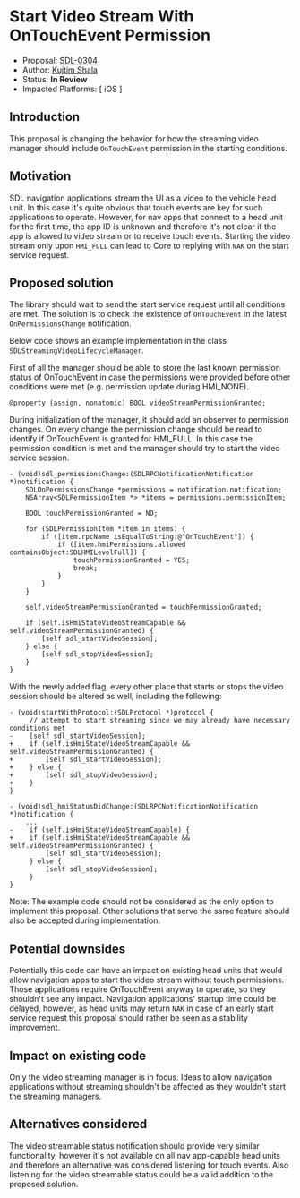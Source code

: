 # Start Video Stream With OnTouchEvent Permission

* Proposal: [SDL-0304](0304-stream-ontouchevent.md)
* Author: [Kujtim Shala](https://github.com/kshala-ford)
* Status: **In Review**
* Impacted Platforms: [ iOS ]

## Introduction

This proposal is changing the behavior for how the streaming video manager should include `OnTouchEvent` permission in the starting conditions.

## Motivation

SDL navigation applications stream the UI as a video to the vehicle head unit. In this case it's quite obvious that touch events are key for such applications to operate. However, for nav apps that connect to a head unit for the first time, the app ID is unknown and therefore it's not clear if the app is allowed to video stream or to receive touch events. Starting the video stream only upon `HMI_FULL` can lead to Core to replying with `NAK` on the start service request.

## Proposed solution

The library should wait to send the start service request until all conditions are met. The solution is to check the existence of `OnTouchEvent` in the latest `OnPermissionsChange` notification.

Below code shows an example implementation in the class `SDLStreamingVideoLifecycleManager`. 

First of all the manager should be able to store the last known permission status of OnTouchEvent in case the permissions were provided before other conditions were met (e.g. permission update during HMI_NONE).

```objc
@property (assign, nonatomic) BOOL videoStreamPermissionGranted;
```

During initialization of the manager, it should add an observer to permission changes. On every change the permission change should be read to identify if OnTouchEvent is granted for HMI_FULL. In this case the permission condition is met and the manager should try to start the video service session.

```objc
- (void)sdl_permissionsChange:(SDLRPCNotificationNotification *)notification {
    SDLOnPermissionsChange *permissions = notification.notification;
    NSArray<SDLPermissionItem *> *items = permissions.permissionItem;

    BOOL touchPermissionGranted = NO;

    for (SDLPermissionItem *item in items) {
        if ([item.rpcName isEqualToString:@"OnTouchEvent"]) {
            if ([item.hmiPermissions.allowed containsObject:SDLHMILevelFull]) {
                touchPermissionGranted = YES;
                break;
            }
        }
    }

    self.videoStreamPermissionGranted = touchPermissionGranted;

    if (self.isHmiStateVideoStreamCapable && self.videoStreamPermissionGranted) {
        [self sdl_startVideoSession];
    } else {
        [self sdl_stopVideoSession];
    }
}
```

With the newly added flag, every other place that starts or stops the video session should be altered as well, including the following:

```objc
- (void)startWithProtocol:(SDLProtocol *)protocol {
     // attempt to start streaming since we may already have necessary conditions met
-    [self sdl_startVideoSession];
+    if (self.isHmiStateVideoStreamCapable && self.videoStreamPermissionGranted) {
+        [self sdl_startVideoSession];
+    } else {
+        [self sdl_stopVideoSession];
+    }
}

- (void)sdl_hmiStatusDidChange:(SDLRPCNotificationNotification *)notification {
    ...
-    if (self.isHmiStateVideoStreamCapable) {
+    if (self.isHmiStateVideoStreamCapable && self.videoStreamPermissionGranted) {
         [self sdl_startVideoSession];
     } else {
         [self sdl_stopVideoSession];
     }
}
```

Note: The example code should not be considered as the only option to implement this proposal. Other solutions that serve the same feature should also be accepted during implementation.  

## Potential downsides

Potentially this code can have an impact on existing head units that would allow navigation apps to start the video stream without touch permissions. Those applications require OnTouchEvent anyway to operate, so they shouldn't see any impact. Navigation applications' startup time could be delayed, however, as head units may return `NAK` in case of an early start service request this proposal should rather be seen as a stability improvement.

## Impact on existing code

Only the video streaming manager is in focus. Ideas to allow navigation applications without streaming shouldn't be affected as they wouldn't start the streaming managers.

## Alternatives considered

The video streamable status notification should provide very similar functionality, however it's not available on all nav app-capable head units and therefore an alternative was considered listening for touch events. Also listening for the video streamable status could be a valid addition to the proposed solution.
